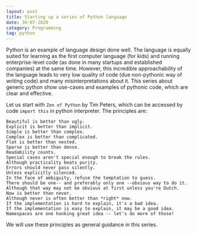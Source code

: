 ```yaml
---
layout: post
title: Starting up a series of Python language
date: 30-07-2020
category: Programming
tag: python
---
```


Python is an example of language design done well. The language is equally suited for learning as the first computer language (for kids) and running enterprise-level code (as done in many startups and established companies) at the same time. However, this incredible approachability of the language leads to very low quality of code (due non-pythonic way of writing code) and many misinterpretations about it. This series about generic python show use-cases and examples of pythonic code, which are clear and effective.

Let us start with `Zen of Python` by Tim Peters, which can be accessed by code `import this` in python interpreter. The principles are:

```text
Beautiful is better than ugly.
Explicit is better than implicit.
Simple is better than complex.
Complex is better than complicated.
Flat is better than nested.
Sparse is better than dense.
Readability counts.
Special cases aren't special enough to break the rules.
Although practicality beats purity.
Errors should never pass silently.
Unless explicitly silenced.
In the face of ambiguity, refuse the temptation to guess.
There should be one-- and preferably only one --obvious way to do it.
Although that way may not be obvious at first unless you're Dutch.
Now is better than never.
Although never is often better than *right* now.
If the implementation is hard to explain, it's a bad idea.
If the implementation is easy to explain, it may be a good idea.
Namespaces are one honking great idea -- let's do more of those!
```

We will use these principles as general guidance in this series.
